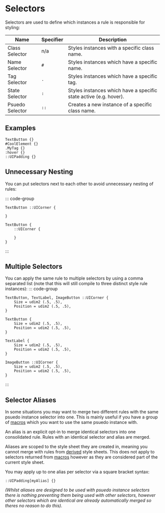 # Selectors

Selectors are used to define which instances a rule is responsible for styling:

| Name | Specifier | Description |
| ---- | --------- | ----------- |
| Class Selector | n/a | Styles instances with a specific class name. |
| Name Selector | `#` | Styles instances which have a specific name. |
| Tag Selector | `.` | Styles instances which have a specific tag. |
| State Selector | `:` | Styles instances which have a specific state active (e.g. hover). |
| Psuedo Selector | `::` | Creates a new instance of a specific class name. |





## Examples
```rsml
TextButton {}
#CoolElement {}
.MyTag {}
:hover {}
::UIPadding {}
```





## Unnecessary Nesting

You can put selectors next to each other to avoid unnecessary nesting of rules:

::: code-group
``` [After]
TextButton ::UICorner {

}
```
``` [Before]
TextButton {
    ::UICorner {

    }
}
```
:::






## Multiple Selectors

You can apply the same rule to multiple selectors by using a comma separated list (note that this will still compile to three distinct style rule instances):
::: code-group
```rsml [After]
TextButton, TextLabel, ImageButton ::UICorner {
    Size = udim2 (.5, .5),
    Position = udim2 (.5, .5),
}
```

```rsml [Before]
TextButton {
    Size = udim2 (.5, .5),
    Position = udim2 (.5, .5),
}

TextLabel {
    Size = udim2 (.5, .5),
    Position = udim2 (.5, .5),
}

ImageButton ::UICorner {
    Size = udim2 (.5, .5),
    Position = udim2 (.5, .5),
}
```
:::





## Selector Aliases

In some situations you may want to merge two different rules with the same psuedo instance selector into one. This is mainly useful if you have a group of [macros](/docs/macros) which you want to use the same psuedo instance with.

An alias is an explicit opt-in to merge identical selectors into one consolidated rule. Rules with an identical selector and alias are merged.

Aliases are scoped to the style sheet they are created in, meaning you cannot merge with rules from [derived](/docs/derives) style sheets. This does not apply to selectors returned from [macros](docs/macros) however as they are considered part of the current style sheet.

You may apply up to one alias per selector via a square bracket syntax:
```
::UIPadding[myAlias] {}
```

*(Whilst aliases are designed to be used with psuedo instance selectors there is nothing preventing them being used with other selectors, however other selectors which are identical are already automatically merged so theres no reason to do this).*